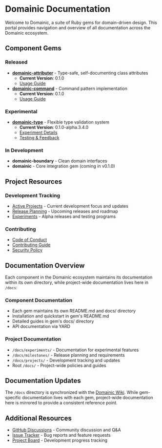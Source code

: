 # Domainic Documentation

Welcome to Domainic, a suite of Ruby gems for domain-driven design. This portal provides navigation and overview of all
documentation across the Domainic ecosystem.

## Component Gems

### Released

* [**domainic-attributer**](../domainic-attributer/README.md) - Type-safe, self-documenting class attributes
  * **Current Version**: 0.1.0
  * [Usage Guide](../domainic-attributer/docs/USAGE.md)
* [**domainic-command**](../domainic-command/README.md) - Command pattern implementation
  * **Current Version**: 0.1.0
  * [Usage Guide](../domainic-command/docs/USAGE.md)

### Experimental

* [**domainic-type**](../domainic-type/README.md) - Flexible type validation system
  * **Current Version**: 0.1.0-alpha.3.4.0
  * [Experiment Details](../domainic-type/README.md)
  * [Testing & Feedback](./experiments/domainic-type-alpha-3/README.md)

### In Development

* **domainic-boundary** - Clean domain interfaces
* **domainic** - Core integration gem (coming in v0.1.0)

## Project Resources

### Development Tracking

* [Active Projects](./projects/README.md) - Current development focus and updates
* [Release Planning](./milestones/README.md) - Upcoming releases and roadmap
* [Experiments](./experiments/README.md) - Alpha releases and testing programs

### Contributing

* [Code of Conduct](./CODE_OF_CONDUCT.md)
* [Contributing Guide](./CONTRIBUTING.md)
* [Security Policy](./SECURITY.md)

## Documentation Overview

Each component in the Domainic ecosystem maintains its documentation within its own directory, while project-wide
documentation lives here in `/docs`:

### Component Documentation

* Each gem maintains its own README.md and docs/ directory
* Installation and quickstart in gem's README.md
* Detailed guides in gem's docs/ directory
* API documentation via YARD

### Project Documentation

* `/docs/experiments/` - Documentation for experimental features
* `/docs/milestones/` - Release planning and requirements
* `/docs/projects/` - Development tracking and updates
* Root `/docs/` - Project-wide policies and guides

## Documentation Updates

The `/docs` directory is synchronized with the [Domainic Wiki](https://github.com/domainic/domainic/wiki).
While gem-specific documentation lives with each gem, project-wide documentation here is mirrored to provide a consistent
reference point.

## Additional Resources

* [GitHub Discussions](https://github.com/domainic/domainic/discussions) - Community discussion and Q&A
* [Issue Tracker](https://github.com/domainic/domainic/issues) - Bug reports and feature requests
* [Project Board](https://github.com/domainic/domainic/projects) - Development progress tracking
